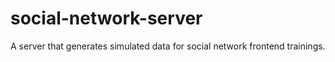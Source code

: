 # social-network-server
A server that generates simulated data for social network frontend trainings.

